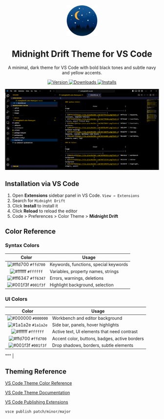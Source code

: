 <p align="center">
  <img alt="Midnight Drift Logo" src="https://raw.githubusercontent.com/Barkerbg001/midnightdrift-vscode/master/images/logo.png" width="100" />
</p>
<h1 align="center">
  Midnight Drift Theme for VS Code
</h1>
<p align="center">
  A minimal, dark theme for VS Code with bold black tones and subtle navy and yellow accents.
</p>

<p align="center">
  <a href="https://marketplace.visualstudio.com/items?itemName=Barkerbg001.midnightdrift-vscode">
    <img alt="Version" src="https://img.shields.io/visual-studio-marketplace/v/Barkerbg001.midnightdrift-vscode?color=brightgreen" />
  </a>
  <a href="https://marketplace.visualstudio.com/items?itemName=Barkerbg001.midnightdrift-vscode">
    <img alt="Downloads" src="https://img.shields.io/visual-studio-marketplace/d/Barkerbg001.midnightdrift-vscode" />
  </a>
  <a href="https://marketplace.visualstudio.com/items?itemName=Barkerbg001.midnightdrift-vscode">
    <img alt="Installs" src="https://img.shields.io/visual-studio-marketplace/i/Barkerbg001.midnightdrift-vscode" />
  </a>
</p>

![demo](https://raw.githubusercontent.com/Barkerbg001/midnightdrift-vscode/master/images/demo.png)

## Installation via VS Code

1. Open **Extensions** sidebar panel in VS Code. `View → Extensions`
2. Search for `Midnight Drift`
3. Click **Install** to install it
4. Click **Reload** to reload the editor
5. Code > Preferences > Color Theme > **Midnight Drift**

## Color Reference

### Syntax Colors

|                               Color                                | Usage                                           |
| :----------------------------------------------------------------: | ----------------------------------------------- |
| ![#ffd700](https://via.placeholder.com/10/ffd700.png?text=+) `#ffd700` | Keywords, functions, special keywords           |
| ![#ffffff](https://via.placeholder.com/10/ffffff.png?text=+) `#ffffff` | Variables, property names, strings              |
| ![#ff6347](https://via.placeholder.com/10/ff6347.png?text=+) `#ff6347` | Errors, warnings, deletions                     |
| ![#001f3f](https://via.placeholder.com/10/001f3f.png?text=+) `#001f3f` | Highlight background, selection                 |

### UI Colors

|                               Color                                | Usage                                      |
| :----------------------------------------------------------------: | ------------------------------------------ |
| ![#000000](https://via.placeholder.com/10/000000.png?text=+) `#000000` | Workbench and editor background            |
| ![#1a1a2e](https://via.placeholder.com/10/1a1a2e.png?text=+) `#1a1a2e` | Side bar, panels, hover highlights         |
| ![#ffffff](https://via.placeholder.com/10/ffffff.png?text=+) `#ffffff` | Active text, UI elements that need contrast |
| ![#ffd700](https://via.placeholder.com/10/ffd700.png?text=+) `#ffd700` | Accent color, buttons, badges, active borders |
| ![#001f3f](https://via.placeholder.com/10/001f3f.png?text=+) `#001f3f` | Drop shadows, borders, subtle elements     |
"""
      |

## Theming Reference

[VS Code Theme Color Reference](https://code.visualstudio.com/docs/getstarted/theme-color-reference)

[VS Code Theme Documentation](https://code.visualstudio.com/docs/extensions/themes-snippets-colorizers)

[VS Code Publishing Extensions](https://code.visualstudio.com/docs/extensions/publish-extension)

```bash
vsce publish patch/minor/major
```
